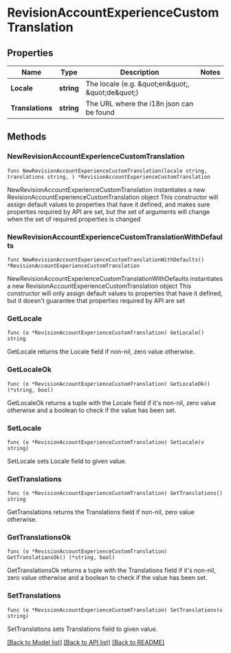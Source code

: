 # RevisionAccountExperienceCustomTranslation

## Properties

Name | Type | Description | Notes
------------ | ------------- | ------------- | -------------
**Locale** | **string** | The locale (e.g. \&quot;en\&quot;, \&quot;de\&quot;) | 
**Translations** | **string** | The URL where the i18n json can be found | 

## Methods

### NewRevisionAccountExperienceCustomTranslation

`func NewRevisionAccountExperienceCustomTranslation(locale string, translations string, ) *RevisionAccountExperienceCustomTranslation`

NewRevisionAccountExperienceCustomTranslation instantiates a new RevisionAccountExperienceCustomTranslation object
This constructor will assign default values to properties that have it defined,
and makes sure properties required by API are set, but the set of arguments
will change when the set of required properties is changed

### NewRevisionAccountExperienceCustomTranslationWithDefaults

`func NewRevisionAccountExperienceCustomTranslationWithDefaults() *RevisionAccountExperienceCustomTranslation`

NewRevisionAccountExperienceCustomTranslationWithDefaults instantiates a new RevisionAccountExperienceCustomTranslation object
This constructor will only assign default values to properties that have it defined,
but it doesn't guarantee that properties required by API are set

### GetLocale

`func (o *RevisionAccountExperienceCustomTranslation) GetLocale() string`

GetLocale returns the Locale field if non-nil, zero value otherwise.

### GetLocaleOk

`func (o *RevisionAccountExperienceCustomTranslation) GetLocaleOk() (*string, bool)`

GetLocaleOk returns a tuple with the Locale field if it's non-nil, zero value otherwise
and a boolean to check if the value has been set.

### SetLocale

`func (o *RevisionAccountExperienceCustomTranslation) SetLocale(v string)`

SetLocale sets Locale field to given value.


### GetTranslations

`func (o *RevisionAccountExperienceCustomTranslation) GetTranslations() string`

GetTranslations returns the Translations field if non-nil, zero value otherwise.

### GetTranslationsOk

`func (o *RevisionAccountExperienceCustomTranslation) GetTranslationsOk() (*string, bool)`

GetTranslationsOk returns a tuple with the Translations field if it's non-nil, zero value otherwise
and a boolean to check if the value has been set.

### SetTranslations

`func (o *RevisionAccountExperienceCustomTranslation) SetTranslations(v string)`

SetTranslations sets Translations field to given value.



[[Back to Model list]](../README.md#documentation-for-models) [[Back to API list]](../README.md#documentation-for-api-endpoints) [[Back to README]](../README.md)


